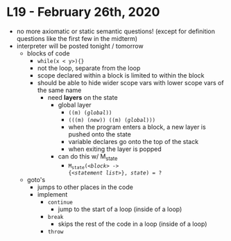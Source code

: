 # L19 - February 26th, 2020

- no more axiomatic or static semantic questions! (except for definition questions like the first few in the midterm)
- interpreter will be posted tonight / tomorrow
    - blocks of code
        - <code>while(x < y>){}</code>
        - not the loop, separate from the loop
        - scope declared within a block is limited to within the block
        - should be able to hide wider scope vars with lower scope vars of the same name
            - need **layers** on the state
                - global layer
                    - <code>((m) (*global*))</code>
                    - <code>(((m) (*new*)) ((m) (*global*)))</code>
                    - when the program enters a block, a new layer is pushed onto the state
                    - variable declares go onto the top of the stack
                    - when exiting the layer is popped
                - can do this w/ M<sub>state</sub>
                    - <code>M<sub>state</sub>(\<*block*\> -> {\<*statement list*\>}, *state*) = ?</code>
    - goto's
        - jumps to other places in the code
        - implement
            - <code>continue</code>
                - jump to the start of a loop (inside of a loop)
            - <code>break</code>
                - skips the rest of the code in a loop (inside of a loop)
            - <code>throw</code>
